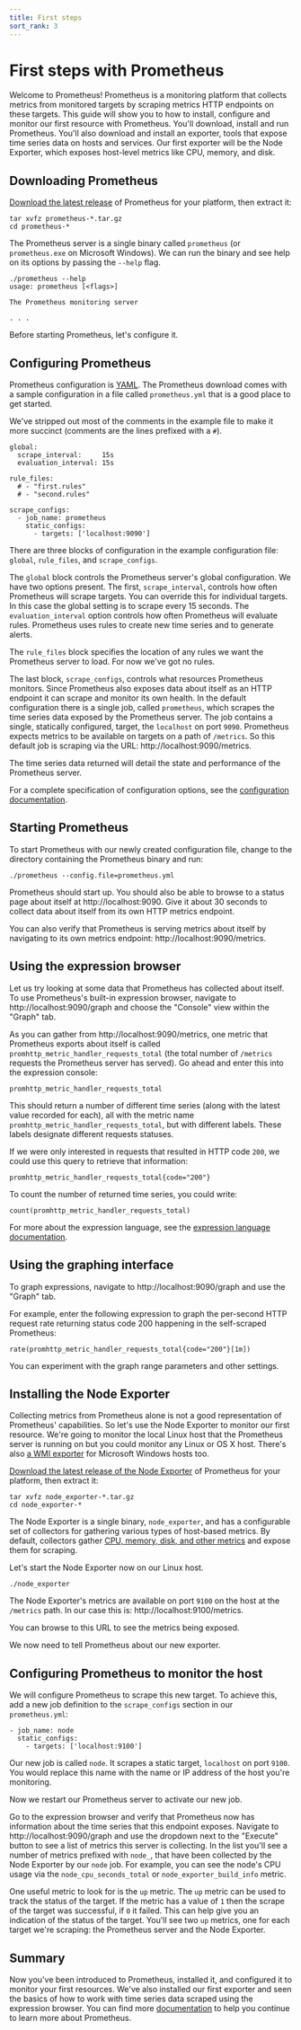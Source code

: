 ```yaml
---
title: First steps
sort_rank: 3
---
```


# First steps with Prometheus

Welcome to Prometheus! Prometheus is a monitoring platform that collects metrics from monitored targets by scraping metrics HTTP endpoints on these targets. This guide will show you to how to install, configure and monitor our first resource with Prometheus. You'll download, install and run Prometheus. You'll also download and install an exporter, tools that expose time series data on hosts and services. Our first exporter will be the Node Exporter, which exposes host-level metrics like CPU, memory, and disk.

## Downloading Prometheus

[Download the latest release](/download) of Prometheus for your platform, then
extract it:

```language-bash
tar xvfz prometheus-*.tar.gz
cd prometheus-*
```

The Prometheus server is a single binary called `prometheus` (or `prometheus.exe` on Microsoft Windows). We can run the binary and see help on its options by passing the `--help` flag.

```language-bash
./prometheus --help
usage: prometheus [<flags>]

The Prometheus monitoring server

. . .
```

Before starting Prometheus, let's configure it.

## Configuring Prometheus

Prometheus configuration is [YAML](http://www.yaml.org/start.html). The Prometheus download comes with a sample configuration in a file called `prometheus.yml` that is a good place to get started.

We've stripped out most of the comments in the example file to make it more succinct (comments are the lines prefixed with a `#`).

```language-yaml
global:
  scrape_interval:     15s
  evaluation_interval: 15s

rule_files:
  # - "first.rules"
  # - "second.rules"

scrape_configs:
  - job_name: prometheus
    static_configs:
      - targets: ['localhost:9090']
```

There are three blocks of configuration in the example configuration file: `global`, `rule_files`, and `scrape_configs`.

The `global` block controls the Prometheus server's global configuration. We have two options present. The first, `scrape_interval`, controls how often Prometheus will scrape targets. You can override this for individual targets. In this case the global setting is to scrape every 15 seconds. The `evaluation_interval` option controls how often Prometheus will evaluate rules. Prometheus uses rules to create new time series and to generate alerts.

The `rule_files` block specifies the location of any rules we want the Prometheus server to load. For now we've got no rules.

The last block, `scrape_configs`, controls what resources Prometheus monitors. Since Prometheus also exposes data about itself as an HTTP endpoint it can scrape and monitor its own health. In the default configuration there is a single job, called `prometheus`, which scrapes the time series data exposed by the Prometheus server. The job contains a single, statically configured, target, the `localhost` on port `9090`. Prometheus expects metrics to be available on targets on a path of `/metrics`. So this default job is scraping via the URL: http://localhost:9090/metrics.

The time series data returned will detail the state and performance of the Prometheus server.

For a complete specification of configuration options, see the
[configuration documentation](/docs/operating/configuration).

## Starting Prometheus

To start Prometheus with our newly created configuration file, change to the directory containing the Prometheus binary and run:

```language-bash
./prometheus --config.file=prometheus.yml
```

Prometheus should start up. You should also be able to browse to a status page about itself at http://localhost:9090. Give it about 30 seconds to collect data about itself from its own HTTP metrics endpoint.

You can also verify that Prometheus is serving metrics about itself by
navigating to its own metrics endpoint: http://localhost:9090/metrics.

## Using the expression browser

Let us try looking at some data that Prometheus has collected about itself. To
use Prometheus's built-in expression browser, navigate to
http://localhost:9090/graph and choose the "Console" view within the "Graph"
tab.

As you can gather from http://localhost:9090/metrics, one metric that
Prometheus exports about itself is called
`promhttp_metric_handler_requests_total` (the total number of `/metrics` requests the Prometheus server has served). Go ahead and enter this into the expression console:

```
promhttp_metric_handler_requests_total
```

This should return a number of different time series (along with the latest value recorded for each), all with the metric name `promhttp_metric_handler_requests_total`, but with different labels. These labels designate different requests statuses.

If we were only interested in requests that resulted in HTTP code `200`, we could use this query to retrieve that information:

```
promhttp_metric_handler_requests_total{code="200"}
```

To count the number of returned time series, you could write:

```
count(promhttp_metric_handler_requests_total)
```

For more about the expression language, see the
[expression language documentation](/docs/querying/basics/).

## Using the graphing interface

To graph expressions, navigate to http://localhost:9090/graph and use the "Graph" tab.

For example, enter the following expression to graph the per-second HTTP request rate returning status code 200 happening in the self-scraped Prometheus:

```
rate(promhttp_metric_handler_requests_total{code="200"}[1m])
```

You can experiment with the graph range parameters and other settings.

## Installing the Node Exporter

Collecting metrics from Prometheus alone is not a good representation of Prometheus' capabilities. So let's use the Node Exporter to monitor our first resource. We're going to monitor the local Linux host that the Prometheus server is running on but you could monitor any Linux or OS X host. There's also [a WMI exporter](https://github.com/martinlindhe/wmi_exporter) for Microsoft Windows hosts too.

[Download the latest release of the Node Exporter](/download/#node_exporter) of Prometheus for your platform, then extract it:

```language-bash
tar xvfz node_exporter-*.tar.gz
cd node_exporter-*
```

The Node Exporter is a single binary, `node_exporter`, and has a configurable set of collectors for gathering various types of host-based metrics. By default, collectors gather [CPU, memory, disk, and other metrics](https://github.com/prometheus/node_exporter#enabled-by-default) and expose them for scraping.

Let's start the Node Exporter now on our Linux host.

```language-bash
./node_exporter
```

The Node Exporter's metrics are available on port `9100` on the host at the `/metrics` path. In our case this is: http://localhost:9100/metrics.

You can browse to this URL to see the metrics being exposed.

We now need to tell Prometheus about our new exporter.

## Configuring Prometheus to monitor the host

We will configure Prometheus to scrape this new target. To achieve this, add a new job definition to the `scrape_configs` section in our `prometheus.yml`:

```
- job_name: node
  static_configs:
    - targets: ['localhost:9100']
```

Our new job is called `node`. It scrapes a static target, `localhost` on port `9100`. You would replace this name with the name or IP address of the host you're monitoring.

Now we restart our Prometheus server to activate our new job.

Go to the expression browser and verify that Prometheus now has information
about the time series that this endpoint exposes. Navigate to
http://localhost:9090/graph and use the dropdown next to the "Execute" button to see a list of metrics this server is collecting. In the list you'll see a number of metrics prefixed with `node_`, that have been collected by the Node Exporter by our `node` job. For example, you can see the node's CPU usage via the `node_cpu_seconds_total` or `node_exporter_build_info` metric.

One useful metric to look for is the `up` metric. The `up` metric can be used to track the status of the target. If the metric has a value of `1` then the scrape of the target was successful, if `0` it failed. This can help give you an indication of the status of the target. You'll see two `up` metrics, one for each target we're scraping: the Prometheus server and the Node Exporter.

## Summary

Now you've been introduced to Prometheus, installed it, and configured it to monitor your first resources. We've also installed our first exporter and seen the basics of how to work with time series data scraped using the expression browser. You can find more [documentation](/docs/introduction/overview/) to help you continue to learn more about Prometheus.
